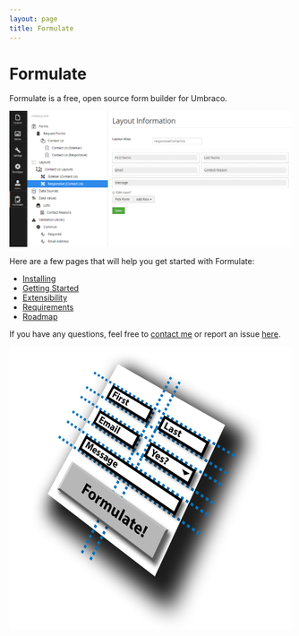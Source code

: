 ```yaml
---
layout: page
title: Formulate
---
```


# Formulate
Formulate is a free, open source form builder for Umbraco.

![Formulate](/images/formulate.png)

Here are a few pages that will help you get started with Formulate:

* [Installing](/installing)
* [Getting Started](/getting-started)
* [Extensibility](/extensibility)
* [Requirements](/requirements)
* [Roadmap](/roadmap)

If you have any questions, feel free to [contact me](http://www.nicholaswestby.com/contact/) or report an issue [here](https://github.com/rhythmagency/formulate/issues).

![Formulate](/images/formulate-icon-zoomed-out.png)